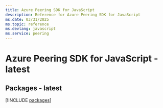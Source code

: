 ```yaml
---
title: Azure Peering SDK for JavaScript
description: Reference for Azure Peering SDK for JavaScript
ms.date: 03/31/2025
ms.topic: reference
ms.devlang: javascript
ms.service: peering
---
```

# Azure Peering SDK for JavaScript - latest
## Packages - latest
[!INCLUDE [packages](peering-index.md)]